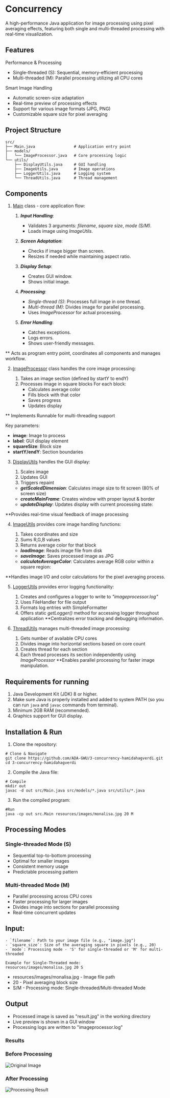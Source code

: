 # Concurrency
A high-performance Java application for image processing using pixel averaging effects, featuring both single and multi-threaded processing with real-time visualization.

## Features

Performance & Processing
- Single-threaded (S): Sequential, memory-efficient processing
- Multi-threaded (M): Parallel processing utilizing all CPU cores

Smart Image Handling
- Automatic screen-size adaptation
- Real-time preview of processing effects
- Support for various image formats (JPG, PNG)
- Customizable square size for pixel averaging

## Project Structure
```
src/
├── Main.java                 # Application entry point
├── models/
│   └── ImageProcessor.java   # Core processing logic
└── utils/
    ├── DisplayUtils.java     # GUI handling
    ├── ImageUtils.java       # Image operations
    ├── LoggerUtils.java      # Logging system
    └── ThreadUtils.java      # Thread management
```

## Components

1. [Main](https://github.com/ADA-GWU/3-concurrency-hamidahagverdi/blob/main/src/Main.java) class - core application flow:

    1. **_Input Handling_**:
         -  Validates 3 arguments: _filename_, _square size_, _mode (S/M)_.
         -  Loads image using _ImageUtils_.

    2. **_Screen Adaptation_**:
        -  Checks if image bigger than screen.
        -  Resizes if needed while maintaining aspect ratio.

    3. **_Display Setup_**:
        -  Creates GUI window.
        -  Shows initial image.

    4. **_Processing_**:
        -  _Single-thread (S)_: Processes full image in one thread.
        -  _Multi-thread (M)_: Divides image for parallel processing.
        -  Uses _ImageProcessor_ for actual processing.

    5. **_Error Handling_**:
        -  Catches exceptions.
        -  Logs errors.
        -  Shows user-friendly messages.

** Acts as program entry point, coordinates all components and manages workflow.

2. [ImageProcessor](https://github.com/ADA-GWU/3-concurrency-hamidahagverdi/blob/main/src/models/ImageProcessor.java) class handles the core image processing:

    1. Takes an image section (defined by startY to endY)
    2. Processes image in square blocks
        For each block:
        -  Calculates average color
        -  Fills block with that color
        -  Saves progress
        -  Updates display

** Implements Runnable for multi-threading support

Key parameters:

- **image**: Image to process
- **label**: GUI display element
- **squareSize**: Block size
- **startY/endY**: Section boundaries

3. [DisplayUtils](https://github.com/ADA-GWU/3-concurrency-hamidahagverdi/blob/main/src/utils/DisplayUtils.java) handles the GUI display:
    1. Scales image
    2. Updates GUI
    3. Triggers repaint
       
    - **_getScaledDimension_**: Calculates image size to fit screen (80% of screen size)
    - **_createMainFrame_**: Creates window with proper layout & border
    - **_updateDisplay_**: Updates display with current processing state:

**Provides real-time visual feedback of image processing

4. [ImageUtils](https://github.com/ADA-GWU/3-concurrency-hamidahagverdi/blob/main/src/utils/ImageUtils.java) provides core image handling functions:
    1. Takes coordinates and size
    2. Sums R,G,B values
    3. Returns average color for that block
       
    - **_loadImage_**: Reads image file from disk
    - **_saveImage_**: Saves processed image as JPG
    - **_calculateAverageColor_**: Calculates average RGB color within a square region:

**Handles image I/O and color calculations for the pixel averaging process.

5. [LoggerUtils](https://github.com/ADA-GWU/3-concurrency-hamidahagverdi/blob/main/src/utils/LoggerUtils.java) provides error logging functionality:

    1. Creates and configures a logger to write to _"imageprocessor.log"_
    2.  Uses FileHandler for file output
    3. Formats log entries with SimpleFormatter
    4. Offers static _getLogger()_ method for accessing logger throughout application
**Centralizes error tracking and debugging information.

6. [ThreadUtils](https://github.com/ADA-GWU/3-concurrency-hamidahagverdi/blob/main/src/utils/ThreadUtils.java) manages multi-threaded image processing:

    1. Gets number of available CPU cores
    2. Divides image into horizontal sections based on core count
    3. Creates thread for each section
    4. Each thread processes its section independently using _ImageProcessor_
**Enables parallel processing for faster image manipulation.

## Requirements for running

1. Java Development Kit (JDK) 8 or higher.
2. Make sure Java is properly installed and added to system PATH (so you can run `java` and `javac` commands from terminal).
3. Minimum 2GB RAM (recommended).
4. Graphics support for GUI display.

## Installation & Run

1. Clone the repository:
```
# Clone & Navigate
git clone https://github.com/ADA-GWU/3-concurrency-hamidahagverdi.git
cd 3-concurrency-hamidahagverdi
```
2. Compile the Java file:
```
# Compile
mkdir out
javac -d out src/Main.java src/models/*.java src/utils/*.java
```
3. Run the compiled program:
```
#Run
java -cp out src.Main resources/images/monalisa.jpg 20 M
```

## Processing Modes

### Single-threaded Mode (S)
- Sequential top-to-bottom processing
- Optimal for smaller images
- Consistent memory usage
- Predictable processing pattern

### Multi-threaded Mode (M)
- Parallel processing across CPU cores
- Faster processing for larger images
- Divides image into sections for parallel processing
- Real-time concurrent updates

## Input:
```
- `filename`: Path to your image file (e.g., "image.jpg")
- `square_size`: Size of the averaging square in pixels (e.g., 20)
- `mode`: Processing mode - 'S' for single-threaded or 'M' for multi-threaded

Example for Single-Threaded mode:
resources/images/monalisa.jpg 20 S
```
- resources/images/monalisa.jpg - Image file path
- 20 - Pixel averaging block size
- S/M - Processing mode: Single-threaded/Multi-threaded Mode

## Output
- Processed image is saved as "result.jpg" in the working directory
- Live preview is shown in a GUI window
- Processing logs are written to "imageprocessor.log"


### Results

### Before Processing
![Original Image](resources/images/monalisa.jpg)

### After Processing
![Processing Result](result.jpg)
